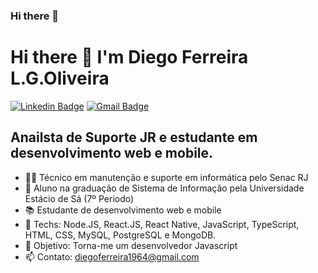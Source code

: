 ### Hi there 👋

<!--
**diego64/diego64** is a ✨ _special_ ✨ repository because its `README.md` (this file) appears on your GitHub profile.

Here are some ideas to get you started:

- 🔭 I’m currently working on ...
- 🌱 I’m currently learning ...
- 👯 I’m looking to collaborate on ...
- 🤔 I’m looking for help with ...
- 💬 Ask me about ...
- 📫 How to reach me: ...
- 😄 Pronouns: ...
- ⚡ Fun fact: ...
-->

# Hi there 👋 I'm Diego Ferreira L.G.Oliveira
[![Linkedin Badge](https://img.shields.io/badge/-LinkedIn-blue?style=flat-square&logo=Linkedin&logoColor=white&link=https://https://www.linkedin.com/in/diego-ferreira-a60a8a161/)](https://https://www.linkedin.com/in/diego-ferreira-a60a8a161/) 
[![Gmail Badge](https://img.shields.io/badge/-Gmail-c14438?style=flat-square&logo=Gmail&logoColor=white&link=mailto:diegoferreira1964@gmail.com)](mailto:diegoferreira1964@gmail.com)

## Anailsta de Suporte JR e estudante em desenvolvimento web e mobile.

- 👨‍💻 Técnico em manutenção e suporte em informática pelo Senac RJ
- 📖 Aluno na graduação de Sistema de Informação pela Universidade Estácio de Sá (7º Periodo)
- 📚 Estudante de desenvolvimento web e mobile
- 📡 Techs: Node.JS, React.JS, React Native, JavaScript, TypeScript, HTML, CSS, MySQL, PostgreSQL e MongoDB.
- 🎯 Objetivo: Torna-me um desenvolvedor Javascript
- 📫 Contato: diegoferreira1964@gmail.com
